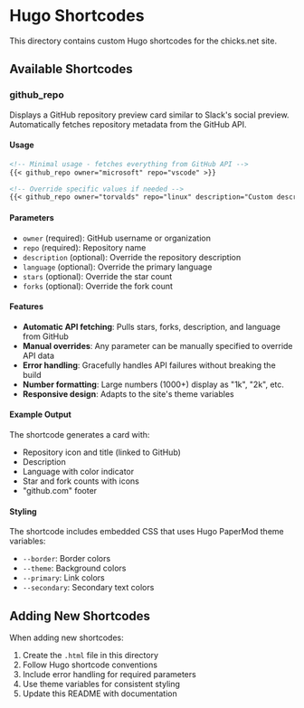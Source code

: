 # Hugo Shortcodes

This directory contains custom Hugo shortcodes for the chicks.net site.

## Available Shortcodes

### github_repo

Displays a GitHub repository preview card similar to Slack's social preview. Automatically fetches repository metadata from the GitHub API.

#### Usage

```markdown
<!-- Minimal usage - fetches everything from GitHub API -->
{{< github_repo owner="microsoft" repo="vscode" >}}

<!-- Override specific values if needed -->
{{< github_repo owner="torvalds" repo="linux" description="Custom description" >}}
```

#### Parameters

- `owner` (required): GitHub username or organization
- `repo` (required): Repository name
- `description` (optional): Override the repository description
- `language` (optional): Override the primary language
- `stars` (optional): Override the star count
- `forks` (optional): Override the fork count

#### Features

- **Automatic API fetching**: Pulls stars, forks, description, and language from GitHub
- **Manual overrides**: Any parameter can be manually specified to override API data
- **Error handling**: Gracefully handles API failures without breaking the build
- **Number formatting**: Large numbers (1000+) display as "1k", "2k", etc.
- **Responsive design**: Adapts to the site's theme variables

#### Example Output

The shortcode generates a card with:

- Repository icon and title (linked to GitHub)
- Description
- Language with color indicator
- Star and fork counts with icons
- "github.com" footer

#### Styling

The shortcode includes embedded CSS that uses Hugo PaperMod theme variables:

- `--border`: Border colors
- `--theme`: Background colors
- `--primary`: Link colors
- `--secondary`: Secondary text colors

## Adding New Shortcodes

When adding new shortcodes:

1. Create the `.html` file in this directory
2. Follow Hugo shortcode conventions
3. Include error handling for required parameters
4. Use theme variables for consistent styling
5. Update this README with documentation
